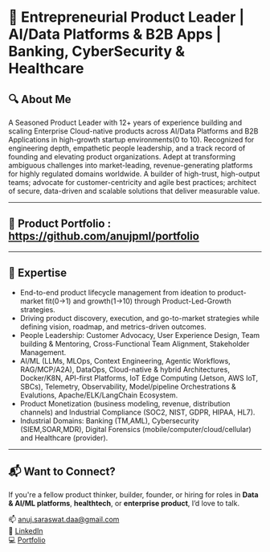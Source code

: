 <!--
**anujpml/anujpml** is a ✨ _special_ ✨ repository because its `README.md` (this file) appears on your GitHub profile.
-->
# 🧠 Entrepreneurial Product Leader | AI/Data Platforms & B2B Apps | Banking, CyberSecurity & Healthcare

## 🔍 About Me
A Seasoned Product Leader with 12+ years of experience building and scaling Enterprise Cloud-native products across AI/Data Platforms and B2B Applications in high-growth startup environments(0 to 10). Recognized for engineering depth, empathetic people leadership, and a track record of founding and elevating product organizations. Adept at transforming ambiguous challenges into market-leading, revenue-generating platforms for highly regulated domains worldwide.
A builder of high-trust, high-output teams; advocate for customer-centricity and agile best practices; architect of secure, data-driven and scalable solutions that deliver measurable value.

---

## 🚀 Product Portfolio : https://github.com/anujpml/portfolio

---

## 🧠 Expertise

- End-to-end product lifecycle management from ideation to product-market fit(0→1) and growth(1→10) through Product-Led-Growth strategies.
- Driving product discovery, execution, and go-to-market strategies while defining vision, roadmap, and metrics-driven outcomes.
- People Leadership: Customer Advocacy, User Experience Design, Team building & Mentoring, Cross-Functional Team Alignment, Stakeholder Management.
- AI/ML (LLMs, MLOps, Context Engineering, Agentic Workflows, RAG/MCP/A2A), DataOps, Cloud-native & hybrid Architectures, Docker/K8N, API-first Platforms, IoT Edge Computing (Jetson, AWS IoT, SBCs), Telemetry, Observability, Model/pipeline Orchestrations & Evalutions, Apache/ELK/LangChain Ecosystem. 
- Product Monetization (business modeling, revenue, distribution channels) and Industrial Compliance (SOC2, NIST, GDPR, HIPAA, HL7).
- Industrial Domains: Banking (TM,AML), Cybersecurity (SIEM,SOAR,MDR), Digital Forensics (mobile/computer/cloud/cellular) and Healthcare (provider).
  
---

## 📬 Want to Connect?

If you're a fellow product thinker, builder, founder, or hiring for roles in **Data & AI/ML platforms**, **healthtech**, or **enterprise product**, I’d love to talk.

📫 [anuj.saraswat.daa@gmail.com](mailto:anuj.saraswat.daa@gmail.com)  
🔗 [LinkedIn](https://linkedin.com/in/anujpml)  
💻 [Portfolio](https://github.com/anujpml/portfolio)
